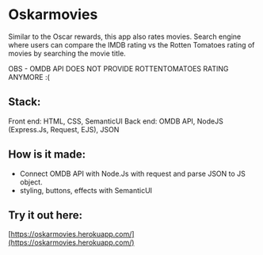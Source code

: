 # Oskarmovies
Similar to the Oscar rewards, this app also rates movies. Search engine where users can compare the IMDB rating vs the Rotten Tomatoes rating of movies by searching the movie title.

OBS - OMDB API DOES NOT PROVIDE ROTTENTOMATOES RATING ANYMORE :(

## Stack:
Front end: HTML, CSS, SemanticUI
Back end: OMDB API, NodeJS (Express.Js, Request, EJS), JSON

## How is it made:
- Connect OMDB API with Node.Js with request and parse JSON to JS object.
- styling, buttons, effects with SemanticUI

## Try it out here:
[https://oskarmovies.herokuapp.com/](https://oskarmovies.herokuapp.com/)

